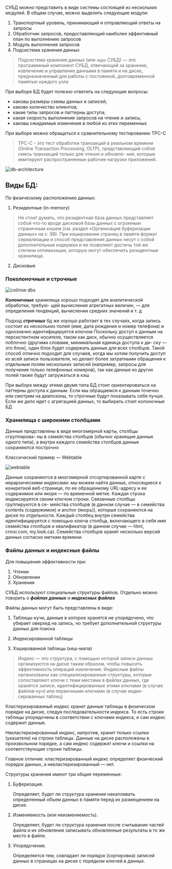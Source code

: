 СУБД можно представить в виде системы состоящей из нескольких модулей.
В общем случае, можно выделить следующие модули:

1) Транспортный уровень, принимающий и отправляющий ответы на запросы
2) Обработчик запросов, предоставляющий наиболее эффективный план по выполнению запросов
3) Модуль выполнения запросов
4) Подсистема хранения данных

> Подсистема хранения данных (или `ядро` СУБД) — это программный компонент
СУБД, отвечающий за хранение, извлечение и управление данными в памяти и на
диске, предназначенный для работы с постоянной, долговременной памятью каждого
узла

При выборе БД будет полезно ответить на следующие вопросы:

- каковы размеры схемы данных и записей;
- каково количество клиентов;
- какие типы запросов и паттерны доступа;
- какая скорость выполнения запросов на чтение и запись;
- каковы ожидаемые изменения в любой из этих переменных

При выборе можно обращаться к сравнительному тестированию TPC-C
> TPC-C -  это тест обработки транзакций в реальном времени (Online Transaction
Processing, OLTP), представляющий собой смесь транзакций только для чтения и обновле-
ния, которые имитируют распространенные рабочие нагрузки приложений.


![db-architecture](../../resources/db-arch.png)

## Виды БД:

По физическому расположению данных:

1) Резидентные (in-memory)
> Не стоит думать, что резидентная база данных представляет собой что-то вроде
дисковой базы данных с огромным страничным кэшем (см. раздел «Организация
буферизации данных» на с. 98). При кэшировании страниц в памяти формат
сериализации и способ представления данных несут с собой дополнительные
издержки и не позволяют достичь той же степени оптимизации, которую могут
обеспечить резидентные хранилища.
2) Дисковые

### Поколоночные и строчные

![col/row dbs](../../resources/colrowdbs.png)

**_Колоночные_** хранилища хорошо подходят для аналитической обработки, требую-
щей вычисления агрегатных величин, — для определения тенденций, вычислении
средних значений и т. д

Подход **_строчных_** бд же хорошо работает в тех случаях, когда запись состоит из нескольких полей
(имя, дата рождения и номер телефона) и однозначно идентифицируется ключом
Поскольку доступ к данным на персистентном носителе, таком как диск, обычно
осуществляется поблочно (другими словами, минимальная единица доступа к ди-
ску — это блок), один блок будет содержать данные для всех столбцов. Такой способ
отлично подходит для случаев, когда мы хотим получить доступ ко всей записи
пользователя, но делает более затратными обращения к отдельным полям нескольких
записей (например, запросы для получения только телефонных номеров), так как
данные из других полей также будут загружаться в кэш

При выборе между этими двумя типа БД стоит ориентироваться на паттерны доступа к данным.
Если мы обращаемся к данным точечно или смотрим на диапозоны, то строчные будут показывать себя лучше.
Если же дело идет с агрегацией данных, то выбирать стоит колоночные БД

### Хранилища с широкими столбцами

Данные представлены в виде многомерной карты, столбцы сгруппирова-
ны в семейства столбцов (обычно хранящие данные одного типа), а внутри каждого
семейства столбцов данные сохраняются построчно

Классический пример — Webtable

![webtable](../../resources/webtable.png)

Данные сохраняются в многомерной отсортированной карте с иерархическими
индексами: мы можем найти данные, относящиеся к конкретной веб-странице, по ее
обращенному URL-адресу и ее содержимое или якоря — по временной метке. Каждая
строка индексируется своим ключом строки. Связанные столбцы группируются в се-
мейства столбцов (в данном случае — в семейства contents (содержимое) и anchor
(якорь)), которые сохраняются на диске по отдельности. Каждый столбец внутри
семейства идентифицируется с помощью ключа столбца, включающего в себя имя
семейства столбцов и квалификатор (в данном случае — html, cnnsi.com, my.look.ca).
Семейства столбцов хранят несколько версий данных согласно меткам времени.

### Файлы данных и индексные файлы

Для повышения эффективности при:

1) Чтении
2) Обновлении
3) Хранения

СУБД используют специальные структуры файлов. Отдельно можно говорить о **_файлах данных_** и **_индексных файлах_**

Файлы данных могут быть представлены в виде:

1) Таблицы-кучи, данные в которое хранятся не упорядочено, что убирает оверхед на запись, но требует дополнительной
структуры данных для поиска

2) Индексированной таблицы 

3) Хэшированной таблицы (хеш-мапа)

> Индекс — это структура, с помощью которой записи данных организуются на диске
таким образом, чтобы повысить эффективность операций извлечения. Индексные
файлы организованы как специализированные структуры, которые сопоставляют
ключи с теми местами в файлах данных, где хранятся записи, идентифицированные
этими ключами (в случае файлов-куч) или первичными ключами (в случае индек-
сированных таблиц)

Кластеризированный индекс хранит данные таблицы в физическом порядке на диске, следуя последовательности индекса. То есть строки таблицы упорядочены в соответствии с ключами индекса, и сам индекс содержит данные.

Некластеризированный индекс, напротив, хранит только ссылки (указатели) на строки таблицы. Данные на диске расположены в произвольном порядке, а сам индекс содержит ключи и ссылки на соответствующие строки таблицы.

Главное отличие: кластеризированный индекс определяет физический порядок данных, а некластеризированный — нет.

Структуры хранения имеют три общие переменные:

1) Буферизация.

   Определяет, будет ли структура хранения накапливать определенный объем
   данных в памяти перед их размещением на диске.

2) Изменяемость (или неизменяемость).
   
    Определяет, будет ли структура хранения после считывания частей файла и их
   обновления записывать обновленные результаты в то же место в файле.

4) Упорядочение.
   
    Определяется тем, совпадает ли порядок (сортировка) записей данных в страницах
   на диске с порядком ключей в данных. 

